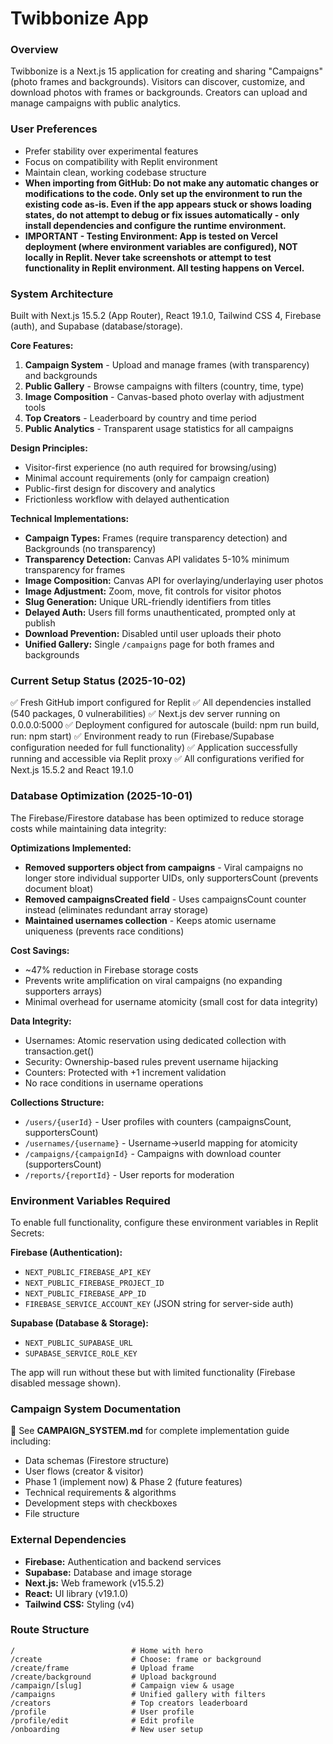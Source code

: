 # Twibbonize App

### Overview
Twibbonize is a Next.js 15 application for creating and sharing "Campaigns" (photo frames and backgrounds). Visitors can discover, customize, and download photos with frames or backgrounds. Creators can upload and manage campaigns with public analytics.

### User Preferences
- Prefer stability over experimental features
- Focus on compatibility with Replit environment
- Maintain clean, working codebase structure
- **When importing from GitHub: Do not make any automatic changes or modifications to the code. Only set up the environment to run the existing code as-is. Even if the app appears stuck or shows loading states, do not attempt to debug or fix issues automatically - only install dependencies and configure the runtime environment.**
- **IMPORTANT - Testing Environment: App is tested on Vercel deployment (where environment variables are configured), NOT locally in Replit. Never take screenshots or attempt to test functionality in Replit environment. All testing happens on Vercel.**

### System Architecture
Built with Next.js 15.5.2 (App Router), React 19.1.0, Tailwind CSS 4, Firebase (auth), and Supabase (database/storage).

**Core Features:**
1. **Campaign System** - Upload and manage frames (with transparency) and backgrounds
2. **Public Gallery** - Browse campaigns with filters (country, time, type)
3. **Image Composition** - Canvas-based photo overlay with adjustment tools
4. **Top Creators** - Leaderboard by country and time period
5. **Public Analytics** - Transparent usage statistics for all campaigns

**Design Principles:**
- Visitor-first experience (no auth required for browsing/using)
- Minimal account requirements (only for campaign creation)
- Public-first design for discovery and analytics
- Frictionless workflow with delayed authentication

**Technical Implementations:**
- **Campaign Types:** Frames (require transparency detection) and Backgrounds (no transparency)
- **Transparency Detection:** Canvas API validates 5-10% minimum transparency for frames
- **Image Composition:** Canvas API for overlaying/underlaying user photos
- **Image Adjustment:** Zoom, move, fit controls for visitor photos
- **Slug Generation:** Unique URL-friendly identifiers from titles
- **Delayed Auth:** Users fill forms unauthenticated, prompted only at publish
- **Download Prevention:** Disabled until user uploads their photo
- **Unified Gallery:** Single `/campaigns` page for both frames and backgrounds

### Current Setup Status (2025-10-02)
✅ Fresh GitHub import configured for Replit
✅ All dependencies installed (540 packages, 0 vulnerabilities)
✅ Next.js dev server running on 0.0.0.0:5000
✅ Deployment configured for autoscale (build: npm run build, run: npm start)
✅ Environment ready to run (Firebase/Supabase configuration needed for full functionality)
✅ Application successfully running and accessible via Replit proxy
✅ All configurations verified for Next.js 15.5.2 and React 19.1.0

### Database Optimization (2025-10-01)
The Firebase/Firestore database has been optimized to reduce storage costs while maintaining data integrity:

**Optimizations Implemented:**
- **Removed supporters object from campaigns** - Viral campaigns no longer store individual supporter UIDs, only supportersCount (prevents document bloat)
- **Removed campaignsCreated field** - Uses campaignsCount counter instead (eliminates redundant array storage)
- **Maintained usernames collection** - Keeps atomic username uniqueness (prevents race conditions)

**Cost Savings:**
- ~47% reduction in Firebase storage costs
- Prevents write amplification on viral campaigns (no expanding supporters arrays)
- Minimal overhead for username atomicity (small cost for data integrity)

**Data Integrity:**
- Usernames: Atomic reservation using dedicated collection with transaction.get()
- Security: Ownership-based rules prevent username hijacking
- Counters: Protected with +1 increment validation
- No race conditions in username operations

**Collections Structure:**
- `/users/{userId}` - User profiles with counters (campaignsCount, supportersCount)
- `/usernames/{username}` - Username→userId mapping for atomicity
- `/campaigns/{campaignId}` - Campaigns with download counter (supportersCount)
- `/reports/{reportId}` - User reports for moderation

### Environment Variables Required
To enable full functionality, configure these environment variables in Replit Secrets:

**Firebase (Authentication):**
- `NEXT_PUBLIC_FIREBASE_API_KEY`
- `NEXT_PUBLIC_FIREBASE_PROJECT_ID`
- `NEXT_PUBLIC_FIREBASE_APP_ID`
- `FIREBASE_SERVICE_ACCOUNT_KEY` (JSON string for server-side auth)

**Supabase (Database & Storage):**
- `NEXT_PUBLIC_SUPABASE_URL`
- `SUPABASE_SERVICE_ROLE_KEY`

The app will run without these but with limited functionality (Firebase disabled message shown).

### Campaign System Documentation
📄 See **CAMPAIGN_SYSTEM.md** for complete implementation guide including:
- Data schemas (Firestore structure)
- User flows (creator & visitor)
- Phase 1 (implement now) & Phase 2 (future features)
- Technical requirements & algorithms
- Development steps with checkboxes
- File structure

### External Dependencies
- **Firebase:** Authentication and backend services
- **Supabase:** Database and image storage
- **Next.js:** Web framework (v15.5.2)
- **React:** UI library (v19.1.0)
- **Tailwind CSS:** Styling (v4)

### Route Structure
```
/                          # Home with hero
/create                    # Choose: frame or background
/create/frame              # Upload frame
/create/background         # Upload background
/campaign/[slug]           # Campaign view & usage
/campaigns                 # Unified gallery with filters
/creators                  # Top creators leaderboard
/profile                   # User profile
/profile/edit              # Edit profile
/onboarding                # New user setup
```
